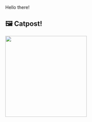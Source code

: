 Hello there!



## 🖼️ Catpost!

<sub>
    <img src="https://cdn2.thecatapi.com/images/d9p.jpg" height="256">
</sub>

